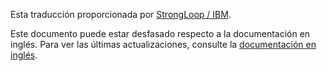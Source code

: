 <p>Esta traducción proporcionada por <a href="http://strongloop.com">StrongLoop / IBM</a>.</p>

Este documento puede estar desfasado respecto a la documentación en inglés. Para ver las últimas actualizaciones, consulte la <a href="/">documentación en inglés</a>.
